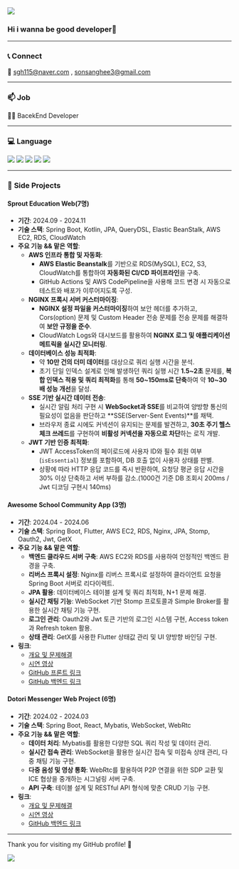 <img src="https://capsule-render.vercel.app/api?type=waving&color=auto&height=200&section=header&text=Welcome&fontSize=90" />

### Hi i wanna be good developer👋

<!--
**Higangssh/Higangssh** is a ✨ _special_ ✨ repository because its `README.md` (this file) appears on your GitHub profile.

Here are some ideas to get you started:

- 🔭 I’m currently working on ...
- 🌱 I’m currently learning ...
- 👯 I’m looking to collaborate on ...
- 🤔 I’m looking for help with ...
- 💬 Ask me about ...
- 📫 How to reach me: ...
- 😄 Pronouns: ...
- ⚡ Fun fact: ...
-->
---
### 📞 **Connect**
📧 sgh115@naver.com , sonsanghee3@gmail.com

---

### 📫 **Job**
👨‍💻 BacekEnd Developer

---

### 💻 **Language**
<div >
	<img src="https://img.shields.io/badge/Java-007396?style=flat&logo=Java&logoColor=white" />
	<img src="https://img.shields.io/badge/Kotlin-0095D5?style=flat&logo=Kotlin&logoColor=white" />
	<img src="https://img.shields.io/badge/TypeScript-3178C6?style=flat&logo=TypeScript&logoColor=white" />
	<img src="https://img.shields.io/badge/JavaScript-F7DF1E?style=flat&logo=JavaScript&logoColor=white" />
	<img src="https://img.shields.io/badge/Dart-0175C2?style=flat&logo=Dart&logoColor=white" />
</div>

---

### 💼 **Side Projects**
#### Sprout Education Web(7명)
- **기간**: 2024.09 - 2024.11
- **기술 스택**: Spring Boot, Kotlin, JPA, QueryDSL, Elastic BeanStalk, AWS EC2, RDS, CloudWatch
- **주요 기능 && 맡은 역할**:
  - **AWS 인프라 통합 및 자동화**:
    - **AWS Elastic Beanstalk**를 기반으로 RDS(MySQL), EC2, S3, CloudWatch를 통합하여 **자동화된 CI/CD 파이프라인**을 구축.
    - GitHub Actions 및 AWS CodePipeline을 사용해 코드 변경 시 자동으로 테스트와 배포가 이루어지도록 구성.
  - **NGINX 프록시 서버 커스터마이징**:
    - **NGINX 설정 파일을 커스터마이징**하여 보안 헤더를 추가하고, Cors(option) 문제 및 Custom Header 전송 문제를 전송 문제를 해결하여 **보안 규정을 준수**.
    - CloudWatch Logs와 대시보드를 활용하여 **NGINX 로그 및 애플리케이션 메트릭을 실시간 모니터링**.
  - **데이터베이스 성능 최적화**:
    - 약 **10만 건의 더미 데이터**를 대상으로 쿼리 실행 시간을 분석.
    - 초기 단일 인덱스 설계로 인해 발생하던 쿼리 실행 시간 **1.5~2초** 문제를, **복합 인덱스 적용 및 쿼리 최적화**를 통해 **50~150ms로 단축**하여 약 **10~30배 성능 개선**을 달성.
  - **SSE 기반 실시간 데이터 전송**:
    - 실시간 알림 처리 구현 시 **WebSocket과 SSE**를 비교하여 양방향 통신의 필요성이 없음을 판단하고 **SSE(Server-Sent Events)**를 채택.
    - 브라우저 종료 시에도 커넥션이 유지되는 문제를 발견하고, **30초 주기 헬스체크 쓰레드**를 구현하여 **비활성 커넥션을 자동으로 차단**하는 로직 개발.
  - **JWT 기반 인증 최적화**:
    - JWT AccessToken의 페이로드에 사용자 ID와 필수 회원 여부(`isEssential`) 정보를 포함하여, DB 호출 없이 사용자 상태를 판별.
    - 상황에 따라 HTTP 응답 코드를 즉시 반환하여, 요청당 평균 응답 시간을 30% 이상 단축하고 서버 부하를 감소.(1000건 기준  DB 조회시 200ms / Jwt 디코딩 구현시 140ms)

#### Awesome School Community App (3명)
- **기간**: 2024.04 - 2024.06
- **기술 스택**: Spring Boot, Flutter, AWS EC2, RDS, Nginx, JPA, Stomp, Oauth2, Jwt, GetX
- **주요 기능 && 맡은 역할**:
    - **백엔드 클라우드 서버 구축**: AWS EC2와 RDS를 사용하여 안정적인 백엔드 환경을 구축.
    - **리버스 프록시 설정**: Nginx를 리버스 프록시로 설정하여 클라이언트 요청을 Spring Boot 서버로 리다이렉트.
    - **JPA 활용**: 데이터베이스 테이블 설계 및 쿼리 최적화, N+1 문제 해결.
    - **실시간 채팅 기능**: WebSocket 기반 Stomp 프로토콜과 Simple Broker를 활용한 실시간 채팅 기능 구현.
    - **로그인 관리**: Oauth2와 Jwt 토큰 기반의 로그인 시스템 구현, Access token과 Refresh token 활용.
    - **상태 관리**: GetX를 사용한 Flutter 상태값 관리 및 UI 양방향 바인딩 구현.
- **링크**: 
  - [개요 및 문제해결](https://www.notion.so/2ea3e9b350f54686abddce1c4a282def)
  - [시연 영상](https://www.youtube.com/watch?v=NuTWiTgqucM)
  - [GitHub 프론트 링크](https://github.com/Higangssh/asome-fe-flutter)
  - [GitHub 백엔드 링크](https://github.com/Higangssh/Awesome_Baek)

#### Dotori Messenger Web Project (6명)
- **기간**: 2024.02 - 2024.03
- **기술 스택**: Spring Boot, React, Mybatis, WebSocket, WebRtc
- **주요 기능 && 맡은 역할**:
    - **데이터 처리**: Mybatis를 활용한 다양한 SQL 쿼리 작성 및 데이터 관리.
    - **실시간 접속 관리**: WebSocket을 활용한 실시간 접속 및 미접속 상태 관리, 다중 채팅 기능 구현.
    - **다중 음성 및 영상 통화**: WebRtc를 활용하여 P2P 연결을 위한 SDP 교환 및 ICE 협상을 중개하는 시그널링 서버 구축.
    - **API 구축**: 테이블 설계 및 RESTful API 형식에 맞춘 CRUD 기능 구현.
- **링크**: 
  - [개요 및 문제해결](https://robust-shoulder-1c6.notion.site/dotori-b47604655bd74e388a0b33d72f1e6677)
  - [시연 영상](https://www.youtube.com/watch?v=jVMS_riHU-0&t=2s)
  - [GitHub 백엔드 링크](https://github.com/Higangssh/acorn-final-be)

---

<div>
  <p>Thank you for visiting my GitHub profile! 🙏</p>
  <p>
    <a href="https://github.com/Higangssh">
      <img src="https://img.shields.io/badge/GitHub-181717?style=flat&logo=github&logoColor=white" />
    </a>
  </p>
</div>
